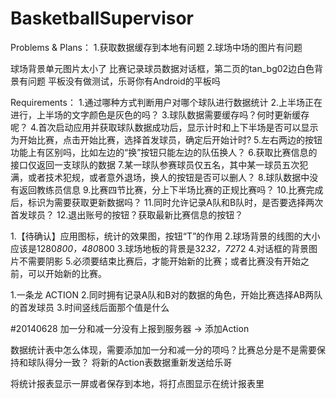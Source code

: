 BasketballSupervisor
====================
Problems & Plans：
1.获取数据缓存到本地有问题
2.球场中场的图片有问题

球场背景单元图片太小了
比赛记录球员数据对话框，第二页的tan_bg02边白色背景有问题
平板没有做测试，乐哥你有Android的平板吗

Requirements：
1.通过哪种方式判断用户对哪个球队进行数据统计
2.上半场正在进行，上半场的文字颜色是灰色的吗？
3.球队数据需要缓存吗？何时更新缓存呢？
4.首次启动应用并获取球队数据成功后，显示计时和上下半场是否可以显示为开始比赛，点击开始比赛，选择首发球员，确定后开始计时?
5.左右两边的按钮功能上有区别吗，比如左边的“换”按钮只能左边的队伍换人？
6.获取比赛信息的接口仅返回一支球队的数据
7.某一球队参赛球员仅五名，其中某一球员五次犯满，或者技术犯规，或者意外退场，换人的按钮是否可以删人？
8.球队数据中没有返回教练员信息
9.比赛四节比赛，分上下半场比赛的正规比赛吗？
10.比赛完成后，标识为需要获取更新数据吗？
11.同时允许记录A队和B队时，是否要选择两次首发球员？
12.退出账号的按钮？获取最新比赛信息的按钮？


1.【待确认】应用图标，统计的效果图，按钮“T”的作用
2.球场背景的线图的大小应该是1280*800，480*800
3.球场地板的背景是32*32，72*72
4.对话框的背景图片不需要阴影
5.必须要结束比赛后，才能开始新的比赛；或者比赛没有开始之前，可以开始新的比赛。

1.一条龙 ACTION
2.同时拥有记录A队和B对的数据的角色，开始比赛选择AB两队的首发球员
3.时间竖线后面那个值是什么

#20140628
加一分和减一分没有上报到服务器 -> 添加Action

数据统计表中怎么体现，需要添加加一分和减一分的项吗？比赛总分是不是需要保持和球队得分一致？
将新的Action表数据重新发送给乐哥

将统计报表显示一屏或者保存到本地，将打点图显示在统计报表里

